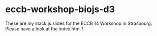 eccb-workshop-biojs-d3
======================

These are my stack.js slides for the ECCB 14 Workshop in Strasbourg. Please have a look at the index.html !
